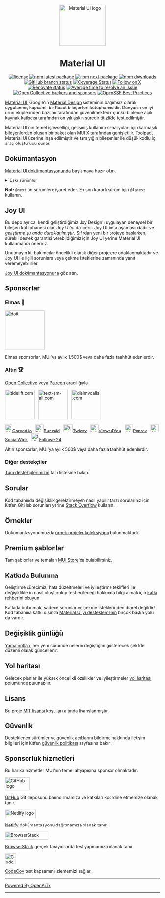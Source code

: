 <!-- #host-reference -->
<!-- markdownlint-disable-next-line -->
<p align="center">
  <a href="https://mui.com/core/" rel="noopener" target="_blank"><img width="150" height="133" src="https://mui.com/static/logo.svg" alt="Material UI logo"></a>
</p>

<h1 align="center">Material UI</h1>

<div align="center">

[![license](https://img.shields.io/badge/license-MIT-blue.svg)](https://github.com/mui/material-ui/blob/HEAD/LICENSE)
[![npm latest package](https://img.shields.io/npm/v/@mui/material/latest.svg)](https://www.npmjs.com/package/@mui/material)
[![npm next package](https://img.shields.io/npm/v/@mui/material/next.svg)](https://www.npmjs.com/package/@mui/material)
[![npm downloads](https://img.shields.io/npm/dm/@mui/material.svg)](https://www.npmjs.com/package/@mui/material)
[![GitHub branch status](https://img.shields.io/github/checks-status/mui/material-ui/HEAD)](https://github.com/mui/material-ui/commits/HEAD/)
[![Coverage Status](https://img.shields.io/codecov/c/github/mui/material-ui.svg)](https://app.codecov.io/gh/mui/material-ui/)
[![Follow on X](https://img.shields.io/twitter/follow/MaterialUI.svg?label=follow+Material+UI)](https://x.com/MaterialUI)
[![Renovate status](https://img.shields.io/badge/renovate-enabled-brightgreen.svg)](https://github.com/mui/material-ui/issues/27062)
[![Average time to resolve an issue](https://isitmaintained.com/badge/resolution/mui/material-ui.svg)](https://isitmaintained.com/project/mui/material-ui 'Average time to resolve an issue')
[![Open Collective backers and sponsors](https://img.shields.io/opencollective/all/mui-org)](https://opencollective.com/mui-org)
[![OpenSSF Best Practices](https://www.bestpractices.dev/projects/1320/badge)](https://www.bestpractices.dev/projects/1320)

</div>

[Material UI](https://mui.com/material-ui/), Google'ın [Material Design](https://m2.material.io/design/introduction/) sisteminin bağımsız olarak uygulanmış kapsamlı bir React bileşenleri kütüphanesidir.
Dünyanın en iyi ürün ekiplerinden bazıları tarafından güvenilmektedir çünkü binlerce açık kaynak katkıcısı tarafından on yılı aşkın süredir titizlikle test edilmiştir.

Material UI'nın temel işlevselliği, gelişmiş kullanım senaryoları için karmaşık bileşenlerden oluşan bir paket olan [MUI X](https://github.com/mui/mui-x) tarafından genişletilir.
[Toolpad](https://github.com/mui/toolpad), Material UI üzerine inşa edilmiştir ve tam yığın bileşenler ile düşük kodlu iç araç oluşturucu sunar.

## Dokümantasyon

[Material UI dokümantasyonunda](https://mui.com/material-ui/getting-started/) başlamaya hazır olun.

<details>
  <summary>Eski sürümler</summary>

- **[v5.x](https://v5.mui.com/)** ([v5'ten v6'ya yükseltme](https://mui.com/material-ui/migration/upgrade-to-v6/))
- **[v4.x](https://v4.mui.com/)** ([v4'ten v5'e yükseltme](https://mui.com/material-ui/migration/migration-v4/))
- **[v3.x](https://v3.mui.com/)** ([v3'ten v4'e yükseltme](https://mui.com/material-ui/migration/migration-v3/))
- **[v0.x](https://v0.mui.com/)** ([v1'e yükseltme](https://mui.com/material-ui/migration/migration-v0x/))

</details>

**Not:** `@next` ön sürümlere işaret eder.
En son kararlı sürüm için `@latest` kullanın.

## Joy UI

Bu depo ayrıca, kendi geliştirdiğimiz Joy Design'ı uygulayan deneysel bir bileşen kütüphanesi olan Joy UI'yı da içerir.
Joy UI beta aşamasındadır ve _geliştirme şu anda duraklatılmıştır_.
Sıfırdan yeni bir projeye başlarken, sürekli destek garantisi verebildiğimiz için Joy UI yerine Material UI kullanmanızı öneririz.

Unutmayın ki, bakımcılar öncelikli olarak diğer projelere odaklanmaktadır ve Joy UI ile ilgili sorunlara veya çekme isteklerine zamanında yanıt veremeyebilirler.

[Joy UI dokümantasyonuna](https://mui.com/joy-ui/getting-started/) göz atın.

## Sponsorlar

### Elmas 💎

<p>
  <a href="https://www.doit.com/?utm_source=mui.com&utm_medium=referral&utm_content=readme" rel="noopener sponsored" target="_blank"><img height="128" width="128" src="https://mui.com/static/sponsors/doit-square.svg" alt="doit" title="Google Cloud ve AWS için Yönetim Platformu" loading="lazy" /></a>
</p>

Elmas sponsorlar, MUI'ya aylık 1.500$ veya daha fazla taahhüt edenlerdir.

### Altın 🏆

[Open Collective](https://opencollective.com/mui-org) veya [Patreon](https://www.patreon.com/oliviertassinari) aracılığıyla

<p>
  <a href="https://tidelift.com/?utm_source=npm-material-ui&utm_medium=referral&utm_campaign=homepage" rel="noopener sponsored" target="_blank"><img height="96" width="96" src="https://avatars.githubusercontent.com/u/30204434?s=288" alt="tidelift.com" title="Tidelift: Kurumsal düzeyde açık kaynak yazılımı." loading="lazy" /></a>
  &nbsp;
  <a href="https://www.text-em-all.com/?utm_source=mui.com&utm_medium=referral&utm_content=readme" rel="noopener sponsored" target="_blank"><img src="https://avatars.githubusercontent.com/u/1262264?s=288" alt="text-em-all.com" title="Text-em-all: Toplu mesajlaşma ve otomatik arama." height="96" width="96" loading="lazy"></a>
  &nbsp;
  <a href="https://www.dialmycalls.com/?utm_source=mui.com&utm_medium=referral&utm_content=readme" rel="noopener sponsored" target="_blank"><img height="96" width="96" src="https://images.opencollective.com/dialmycalls/f5ae9ab/avatar/288.png" alt="dialmycalls.com" title="DialMyCalls: SMS, arama ve e-posta gönderin." loading="lazy" /></a>
  &nbsp;
</p>

<p>
  <a href="https://goread.io/?utm_source=mui.com&utm_medium=referral&utm_content=readme" rel="noopener sponsored" target="_blank"><img height="26" width="23" src="https://images.opencollective.com/goread_io/eb6337d/logo/78.png" alt="goread.io" title="Goread.io: Instagram takipçileri, beğeniler, izlenmeler ve yorumlar." loading="lazy" />Goread.io</a>
  &nbsp;
  <a href="https://buzzoid.com/?utm_source=mui.com&utm_medium=referral&utm_content=readme" rel="noopener sponsored" target="_blank"><img height="26" width="26" src="https://images.opencollective.com/buzzoidz/d23d9bb/logo/78.png" alt="buzzoid.com" title="Buzzoid: Anında Instagram takipçisi teslimi." loading="lazy" />Buzzoid</a>
  &nbsp;
  <a href="https://twicsy.com/?utm_source=mui.com&utm_medium=referral&utm_content=readme" rel="noopener sponsored" target="_blank"><img height="26" width="30" src="https://images.opencollective.com/twicsy/7af290f/logo/78.png" alt="twicsy.com" title="Twicsy: Anında Instagram takipçisi teslimi." loading="lazy" />Twicsy</a>
  &nbsp;
  <a href="https://views4you.com/?utm_source=mui.com&utm_medium=referral&utm_content=readme" rel="noopener sponsored" target="_blank"><img height="26" width="26" src="https://images.opencollective.com/buy-instagram-followers-v4y/6364714/logo/78.png" alt="views4you.com" title="Views4you: Sosyal medya büyüme hizmetleri." loading="lazy" />Views4You</a>
  &nbsp;
  <a href="https://poprey.com/?utm_source=mui.com&utm_medium=referral&utm_content=readme" rel="noopener sponsored" target="_blank"><img height="26" width="26" src="https://images.opencollective.com/instagram-likes/2a72a03/logo/78.png" alt="poprey.com" title="Poprey: Kripto ile Instagram beğenisi satın alın." loading="lazy" />Poprey</a>
  &nbsp;
  <a href="https://www.socialwick.com/instagram/followers/?utm_source=mui.com&utm_medium=referral&utm_content=readme" rel="noopener sponsored" target="_blank"><img height="26" width="26" src="https://images.opencollective.com/instagram-followers-socialwick/ac6033a/logo/256.png" alt="socialwick.com/instagram/followers" title="SocialWick: Instagram takipçisi satın alın." loading="lazy" />SocialWick</a>
  &nbsp;
 <a href="https://www.follower24.de/?utm_source=mui.com&utm_medium=referral&utm_content=readme" rel="noopener sponsored" target="_blank"><img height="26" width="26" src="https://mui.com/static/sponsors/follower24-square.svg" alt="follower24.de" title="Follower24: Sosyal medya başarısı." loading="lazy" />Follower24</a>
  &nbsp;
</p>

Altın sponsorlar, MUI'ya aylık 500$ veya daha fazla taahhüt edenlerdir.

### Diğer destekçiler

[Tüm destekçilerimizin](https://mui.com/material-ui/discover-more/backers/) tam listesine bakın.

## Sorular

Kod tabanında değişiklik gerektirmeyen nasıl yapılır tarzı sorularınız için lütfen GitHub sorunları yerine [Stack Overflow](https://stackoverflow.com/questions/) kullanın.

## Örnekler

<!-- #target-branch-reference -->

Dokümantasyonumuzda [örnek projeler koleksiyonu](https://github.com/mui/material-ui/tree/master/examples) bulunmaktadır.

## Premium şablonlar

Tam şablonlar ve temaları [MUI Store](https://mui.com/store/?utm_source=docs&utm_medium=referral&utm_campaign=readme-store)'da bulabilirsiniz.

## Katkıda Bulunma

Geliştirme sürecimiz, hata düzeltmeleri ve iyileştirme teklifleri ile değişikliklerin nasıl oluşturulup test edileceği hakkında bilgi almak için [katkı rehberini](/CONTRIBUTING.md) okuyun.

Katkıda bulunmak, sadece sorunlar ve çekme isteklerinden ibaret değildir!
Kod tabanına katkı dışında [Material UI'yı desteklemenin](https://mui.com/material-ui/getting-started/faq/#mui-is-an-awesome-organization-how-can-i-support-it) birçok başka yolu da vardır.

## Değişiklik günlüğü

[Yama notları](https://github.com/mui/material-ui/releases), her yeni sürümde nelerin değiştiğini gösterecek şekilde düzenli olarak güncellenir.

## Yol haritası

Gelecek planlar ile yüksek öncelikli özellikler ve iyileştirmeler [yol haritası](https://mui.com/material-ui/discover-more/roadmap/) bölümünde bulunabilir.

## Lisans

Bu proje [MIT lisansı](/LICENSE) koşulları altında lisanslanmıştır.

## Güvenlik

Desteklenen sürümler ve güvenlik açıklarını bildirme hakkında iletişim bilgileri için lütfen [güvenlik politikası](https://github.com/mui/material-ui/security/policy) sayfasına bakın.

## Sponsorluk hizmetleri

Bu harika hizmetler MUI'nın temel altyapısına sponsor olmaktadır:

<div>
<picture>
  <source media="(prefers-color-scheme: dark)" srcset="https://mui.com/static/readme/github-darkmode.svg">
  <source media="(prefers-color-scheme: light)" srcset="https://mui.com/static/readme/github-lightmode.svg">
  <img alt="GitHub logo" src="https://mui.com/static/readme/github-lightmode.svg" width="80" height="43">
</picture>

[GitHub](https://github.com/) Git deposunu barındırmamıza ve katkıları koordine etmemize olanak tanır.

</div>

<div>
<picture>
  <source media="(prefers-color-scheme: dark)" srcset="https://mui.com/static/readme/netlify-darkmode.svg">
  <source media="(prefers-color-scheme: light)" srcset="https://mui.com/static/readme/netlify-lightmode.svg">
  <img alt="Netlify logo" src="https://mui.com/static/readme/netlify-lightmode.svg" width="100" height="27">
</picture>

[Netlify](https://www.netlify.com/) dokümantasyonu dağıtmamıza olanak tanır.

</div>

<div>
<picture>
  <source media="(prefers-color-scheme: dark)" srcset="https://mui.com/static/readme/browserstack-darkmode.svg">
  <source media="(prefers-color-scheme: light)" srcset="https://mui.com/static/readme/browserstack-lightmode.svg">
  <img alt="BrowserStack logo" src="https://mui.com/static/readme/browserstack-lightmode.svg" width="140" height="25">
</picture>

[BrowserStack](https://www.browserstack.com/) gerçek tarayıcılarda test yapmamıza olanak tanır.

</div>

<div>
<img loading="lazy" alt="CodeCov logo" src="https://avatars.githubusercontent.com/u/8226205?s=105" width="35" height="35">

[CodeCov](https://about.codecov.io/) test kapsamını izlememizi sağlar.

</div>

---

[Powered By OpenAiTx](https://github.com/OpenAiTx/OpenAiTx)

---